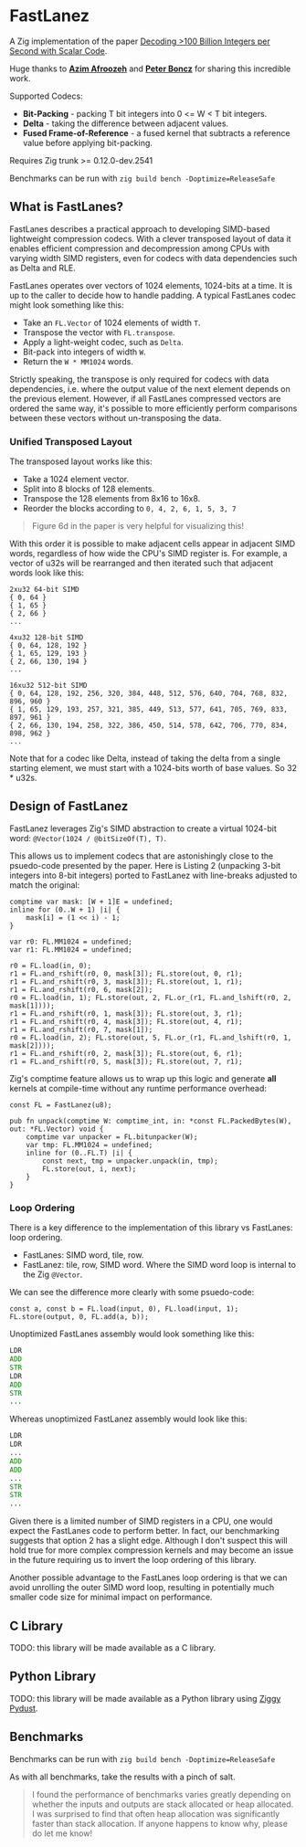 # FastLanez

A Zig implementation of the paper [Decoding >100 Billion Integers per Second with Scalar Code](https://www.vldb.org/pvldb/vol16/p2132-afroozeh.pdf).

Huge thanks to [**Azim Afroozeh**](https://www.cwi.nl/en/people/azim-afroozeh/) and [**Peter Boncz**](https://www.cwi.nl/en/people/peter-boncz/) for sharing this incredible work.

Supported Codecs:
* **Bit-Packing** - packing T bit integers into 0 <= W < T bit integers.
* **Delta** - taking the difference between adjacent values.
* **Fused Frame-of-Reference** - a fused kernel that subtracts a reference value before applying bit-packing.

Requires Zig trunk >= 0.12.0-dev.2541

Benchmarks can be run with `zig build bench -Doptimize=ReleaseSafe`

## What is FastLanes?

FastLanes describes a practical approach to developing SIMD-based lightweight compression codecs. With a clever
transposed layout of data it enables efficient compression and decompression among CPUs with varying width SIMD
registers, even for codecs with data dependencies such as Delta and RLE.

FastLanes operates over vectors of 1024 elements, 1024-bits at a time. It is up to the caller to decide how to
handle padding. A typical FastLanes codec might look something like this:

* Take an `FL.Vector` of 1024 elements of width `T`.
* Transpose the vector with `FL.transpose`.
* Apply a light-weight codec, such as `Delta`.
* Bit-pack into integers of width `W`.
* Return the `W * MM1024` words.

Strictly speaking, the transpose is only required for codecs with data dependencies, i.e. where the output value
of the next element depends on the previous element. However, if all FastLanes compressed vectors are ordered the
same way, it's possible to more efficiently perform comparisons between these vectors without un-transposing the data.

### Unified Transposed Layout

The transposed layout works like this:
* Take a 1024 element vector.
* Split into 8 blocks of 128 elements.
* Transpose the 128 elements from 8x16 to 16x8.
* Reorder the blocks according to `0, 4, 2, 6, 1, 5, 3, 7`

> Figure 6d in the paper is very helpful for visualizing this!

With this order it is possible to make adjacent cells appear in adjacent SIMD words, regardless of how wide the CPU's SIMD
register is. For example, a vector of u32s will be rearranged and then iterated such that adjacent words look like this:

```
2xu32 64-bit SIMD
{ 0, 64 }
{ 1, 65 }
{ 2, 66 }
...

4xu32 128-bit SIMD
{ 0, 64, 128, 192 }
{ 1, 65, 129, 193 }
{ 2, 66, 130, 194 }
...

16xu32 512-bit SIMD
{ 0, 64, 128, 192, 256, 320, 384, 448, 512, 576, 640, 704, 768, 832, 896, 960 }
{ 1, 65, 129, 193, 257, 321, 385, 449, 513, 577, 641, 705, 769, 833, 897, 961 }
{ 2, 66, 130, 194, 258, 322, 386, 450, 514, 578, 642, 706, 770, 834, 898, 962 }
...
```

Note that for a codec like Delta, instead of taking the delta from a single starting element, we must start with a 1024-bits
worth of base values. So 32 * u32s.

## Design of FastLanez

FastLanez leverages Zig's SIMD abstraction to create a virtual 1024-bit word: `@Vector(1024 / @bitSizeOf(T), T)`.

This allows us to implement codecs that are astonishingly close to the psuedo-code presented by the paper. Here is
Listing 2 (unpacking 3-bit integers into 8-bit integers) ported to FastLanez with line-breaks adjusted to match the original:

```zig
comptime var mask: [W + 1]E = undefined;
inline for (0..W + 1) |i| {
    mask[i] = (1 << i) - 1;
}

var r0: FL.MM1024 = undefined;
var r1: FL.MM1024 = undefined;

r0 = FL.load(in, 0);
r1 = FL.and_rshift(r0, 0, mask[3]); FL.store(out, 0, r1);
r1 = FL.and_rshift(r0, 3, mask[3]); FL.store(out, 1, r1);
r1 = FL.and_rshift(r0, 6, mask[2]);
r0 = FL.load(in, 1); FL.store(out, 2, FL.or_(r1, FL.and_lshift(r0, 2, mask[1])));
r1 = FL.and_rshift(r0, 1, mask[3]); FL.store(out, 3, r1);
r1 = FL.and_rshift(r0, 4, mask[3]); FL.store(out, 4, r1);
r1 = FL.and_rshift(r0, 7, mask[1]);
r0 = FL.load(in, 2); FL.store(out, 5, FL.or_(r1, FL.and_lshift(r0, 1, mask[2])));
r1 = FL.and_rshift(r0, 2, mask[3]); FL.store(out, 6, r1);
r1 = FL.and_rshift(r0, 5, mask[3]); FL.store(out, 7, r1);
```

Zig's comptime feature allows us to wrap up this logic and generate **all** kernels at compile-time
without any runtime performance overhead:

```zig
const FL = FastLanez(u8);

pub fn unpack(comptime W: comptime_int, in: *const FL.PackedBytes(W), out: *FL.Vector) void {
    comptime var unpacker = FL.bitunpacker(W);
    var tmp: FL.MM1024 = undefined;
    inline for (0..FL.T) |i| {
        const next, tmp = unpacker.unpack(in, tmp);
        FL.store(out, i, next);
    }
}
```

### Loop Ordering

There is a key difference to the implementation of this library vs FastLanes: loop ordering.

* FastLanes: SIMD word, tile, row.
* FastLanez: tile, row, SIMD word. Where the SIMD word loop is internal to the Zig `@Vector`.

We can see the difference more clearly with some psuedo-code:

```zig
const a, const b = FL.load(input, 0), FL.load(input, 1);
FL.store(output, 0, FL.add(a, b));
```

Unoptimized FastLanes assembly would look something like this:
```asm
LDR
ADD
STR
LDR
ADD
STR
...
```

Whereas unoptimized FastLanez assembly would look like this:
```asm
LDR
LDR
...
ADD
ADD
...
STR
STR
...
```

Given there is a limited number of SIMD registers in a CPU, one would expect the FastLanes code to perform better.
In fact, our benchmarking suggests that option 2 has a slight edge. Although I don't suspect this will hold true
for more complex compression kernels and may become an issue in the future requiring us to invert the loop ordering
of this library.

Another possible advantage to the FastLanes loop ordering is that we can avoid unrolling the outer SIMD word loop,
resulting in potentially much smaller code size for minimal impact on performance.


## C Library

TODO: this library will be made available as a C library.

## Python Library

TODO: this library will be made available as a Python library using [Ziggy Pydust](https://github.com/fulcrum-so/ziggy-pydust).

## Benchmarks

Benchmarks can be run with `zig build bench -Doptimize=ReleaseSafe`

As with all benchmarks, take the results with a pinch of salt.

> I found the performance of benchmarks varies greatly depending on whether the inputs and outputs are stack allocated or
  heap allocated. I was surprised to find that often heap allocation was significantly faster than stack allocation.
  If anyone happens to know why, please do let me know!
